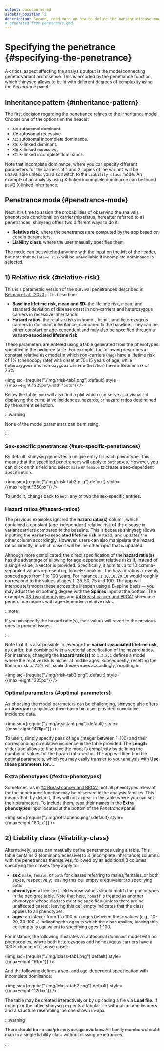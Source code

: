 ```yaml
---
output: docusaurus-md
sidebar_position: 2
description: Second, read more on how to define the variant-disease model.
# generated from penetrance.qmd
---
```


# Specifying the penetrance {#specifying-the-penetrance}

A critical aspect affecting the analysis output is the model connecting
genetic variant and disease. This is encoded by the penetrance function,
which shinyseg allows to build with different degrees of complexity
using the *Penetrance* panel.

## Inheritance pattern {#inheritance-pattern}

The first decision regarding the penetrance relates to the inheritance
model. Choose one of the options on the header:

-   `AD`: autosomal dominant.
-   `AR`: autosomal recessive.
-   `AI`: autosomal incomplete dominance.
-   `XD`: X-linked dominant.
-   `XR`: X-linked recessive.
-   `XI`: X-linked incomplete dominance.

Note that incomplete dominance, where you can specify different
parameters for the carriers of 1 and 2 copies of the variant, will be
unavailable unless you also switch to the `Liability class` mode. An
example of an analysis using X-linked incomplete dominance can be found
at [#2 X-linked inheritance](/examples/example2).

## Penetrance mode {#penetrance-mode}

Next, it is time to assign the probabilities of observing the analysis
phenotypes conditional on carriership status, hereafter referred to as
penetrances. shinyseg offers two different ways to do it:

-   **Relative risk**, where the penetrances are computed by the app
    based on certain parameters.
-   **Liability class**, where the user manually specifies them.

The mode can be switched anytime with the input on the left of the
header, but note that `Relative risk` will be unavailable if incomplete
dominance is selected.

## 1) Relative risk {#relative-risk}

This is a parametric version of the survival penetrances described in
[Belman et al. (2020)](https://doi.org/10.1038/s41436-020-0920-4). It is
based on:

-   **Baseline lifetime risk, mean and SD:** the lifetime risk, mean,
    and standard deviation of disease onset in non-carriers and
    heterozygous carriers in recessive inheritance.
-   **Hazard ratios:** the relative risks in homo-, hemi-, and
    heterozygous carriers in dominant inheritance, compared to the
    baseline. They can be either constant or age-dependent and may also
    be specified through a **variant-associated lifetime risk**.

These parameters are entered using a table generated from the phenotypes
specified in the pedigree table. For example, the following describes a
constant relative risk model in which non-carriers (`neg`) have a
lifetime risk of 1% (phenocopy rate) with onset at 70±15 years of age,
while heterozygous and homozygous carriers (`het/hom`) have a lifetime
risk of 75%.

<img src={require("./img/rrisk-tab1.png").default} style={{maxHeight:"325px",width:"auto"}} />

Below the table, you will also find a plot which can serve as a visual
aid displaying the cumulative incidences, hazards, or hazard ratios
determined by the current selection.

:::warning

None of the model parameters can be missing.

:::

### Sex-specific penetrances {#sex-specific-penetrances}

By default, shinyseg generates a unique entry for each phenotype. This
means that the specified penetrances will apply to `both`sexes. However,
you can click on this field and select `male` or `female` to create a
sex-dependent specification.

<img src={require("./img/rrisk-tab2.png").default} style={{maxHeight:"350px"}} />

To undo it, change back to `both` any of two the sex-specific entries.

### Hazard ratios {#hazard-ratios}

The previous examples ignored the **hazard ratio(s)** column, which
contained a constant (age-independent) relative risk of the disease in
variant carriers compared to the baseline. This is because shinyseg
allows inputting the **variant-associated lifetime risk** instead, and
updates the other column accordingly. However, users can also manipulate
the hazard ratios directly, in which case it will be the other input
that is updated.

Although more complicated, the direct specification of the **hazard
ratio(s)** has the advantage of allowing for age-dependent relative
risks if, instead of a single value, a vector is provided. Specifically,
it admits up to 10 comma-separated values representing, loosely
speaking, the hazard ratios at evenly spaced ages from 1 to 100 years.
For instance, `1,10,10,20,10` would roughly correspond to the values at
ages 1, 25, 50, 75 and 100. The app will interpolate/smooth these across
the lifespan using a B-spline basis — you may adjust the smoothing
degree with the **Splines** input at the bottom. The examples [#3 Two
phenotypes](/examples/example3) and [#4 Breast cancer and
BRCA1](/examples/example4) showcase penetrance models with age-dependent
relative risks.

:::note

If you misspecify the hazard ratio(s), their values will revert to the
previous ones to prevent issues.

:::

Note that it is also possible to leverage the **variant-associated
lifetime risk**, as earlier, but combined with a vectorial specification
of the hazard ratios. For instance, changing the **hazard ratio(s)** to
`1,2,2,1` defines a model where the relative risk is higher at middle
ages. Subsequently, resetting the lifetime risk to 75% will scale these
values accordingly, resulting in:

<img src={require("./img/rrisk-tab3.png").default} style={{maxHeight:"325px"}} />

### Optimal parameters {#optimal-parameters}

As choosing the model parameters can be challenging, shinyseg also
offers an **Assistant** to optimize them based on user-provided
cumulative incidence data.

<img src={require("./img/assistant.png").default} style={{maxHeight:"475px"}} />

To use it, simply specify pairs of age (integer between 1-100) and their
corresponding cumulative incidence in the table provided. The **Length**
slider also allows to fine tune the model’s complexity by defining the
number of values for the hazard ratio vector. The app will then find the
optimal parameters, which you may easily transfer to your analysis with
**Use these parameters for…**.

### Extra phenotypes {#extra-phenotypes}

Sometimes, as in [#4 Breast cancer and BRCA1](/examples/example4), not
all phenotypes relevant for the penetrance function may be observed in
the analysis families. This means that, by default, they will not appear
in the table where you can set their parameters. To include them, type
their names in the **Extra phenotypes** input located at the bottom of
the *Penetrance* panel.

<img src={require("./img/extrapheno.png").default} style={{maxHeight:"80px"}} />

## 2) Liability class {#liability-class}

Alternatively, users can manually define penetrances using a table. This
table contains 2 (dominant/recessive) to 3 (incomplete inheritance)
columns with the penetrances themselves, followed by an additional 3
columns specifying the classes they apply to:

-   **sex:** `male`, `female`, or `both` for classes referring to males,
    females, or both sexes, respectively; leaving this cell empty is
    equivalent to specifying `both`.
-   **phenotype:** a free-text field whose values should match the
    phenotypes in the pedigree table. Note that here, `nonaff` is
    treated as another phenotype whose classes must be specified (unless
    there are no unaffected cases); leaving this cell empty indicates
    that the class applies to all phenotypes.
-   **ages:** an integer from 1 to 100 or ranges between these values
    (e.g., 10-20, 30-100…) indicating the ages to which the class
    applies; leaving this cell empty is equivalent to specifying ages
    1-100.

For instance, the following illustrates an autosomal dominant model with
no phenocopies, where both heterozygous and homozygous carriers have a
100% chance of disease onset:

<img src={require("./img/lclass-tab1.png").default} style={{maxHeight:"61px"}} />

And the following defines a sex- and age-dependent specification with
incomplete dominance:

<img src={require("./img/lclass-tab2.png").default} style={{maxHeight:"120px"}} />

The table may be created interactively or by uploading a file via **Load
file**. If opting for the latter, shinyseg expects a tabular file
without column headers and a structure resembling the one shown in-app.

:::warning

There should be no sex/phenotype/age overlaps. All family members should
map to a single liability class without missing penetrances.

:::

